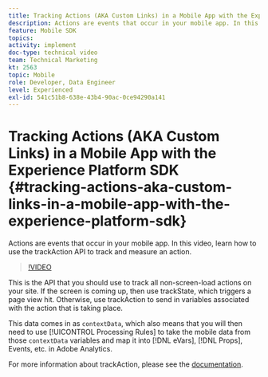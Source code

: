 ```yaml
---
title: Tracking Actions (AKA Custom Links) in a Mobile App with the Experience Platform SDK
description: Actions are events that occur in your mobile app. In this video, learn how to use the trackAction API to track and measure an action. 
feature: Mobile SDK
topics: 
activity: implement
doc-type: technical video
team: Technical Marketing
kt: 2563
topic: Mobile
role: Developer, Data Engineer
level: Experienced
exl-id: 541c51b8-638e-43b4-90ac-0ce94290a141
---
```

# Tracking Actions (AKA Custom Links) in a Mobile App with the Experience Platform SDK {#tracking-actions-aka-custom-links-in-a-mobile-app-with-the-experience-platform-sdk}

Actions are events that occur in your mobile app. In this video, learn how to use the trackAction API to track and measure an action.

>[!VIDEO](https://video.tv.adobe.com/v/26268/?quality=12&learn=on)

This is the API that you should use to track all non-screen-load actions on your site. If the screen is coming up, then use trackState, which triggers a page view hit. Otherwise, use trackAction to send in variables associated with the action that is taking place.

This data comes in as `contextData`, which also means that you will then need to use [!UICONTROL Processing Rules] to take the mobile data from those `contextData` variables and map it into [!DNL eVars], [!DNL Props], Events, etc. in Adobe Analytics.

For more information about trackAction, please see the [documentation](https://developer.adobe.com/client-sdks/documentation/getting-started/track-events/#track-user-actions-for-adobe-analytics).
